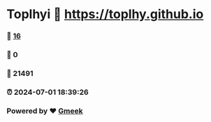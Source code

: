# Toplhyi :link: https://toplhy.github.io 
### :page_facing_up: [16](https://toplhy.github.io/tag.html) 
### :speech_balloon: 0 
### :hibiscus: 21491 
### :alarm_clock: 2024-07-01 18:39:26 
### Powered by :heart: [Gmeek](https://github.com/Meekdai/Gmeek)
